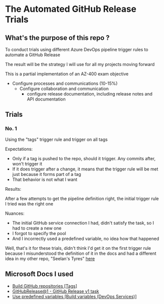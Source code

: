 # The Automated GitHub Release Trials

## What's the purpose of this repo ?

To conduct trials using different Azure DevOps pipeline trigger rules to automate a GitHub Release

The result will be the strategy I will use for all my projects moving forward

This is a partial implementation of an AZ-400 exam objective

* Configure processes and communications (10-15%)
  * Configure collaboration and communication
    * configure release documentation, including release notes and API documentation

## Trials

### No. 1

Using the "tags" trigger rule and trigger on all tags

Expectations:

* Only if a tag is pushed to the repo, should it trigger. Any commits after, won't trigger it
* If it does trigger after a change, it means that the trigger rule will be met just because it forms part of a tag
* That behavior is not what I want

Results:

After a few attempts to get the pipeline definition right, the initial trigger rule I tried was the right one

Nuances:

* The initial GitHub service connection I had, didn't satisfy the task, so I had to create a new one
* I forgot to specify the pool
* And I incorrectly used a predefined variable, no idea how that happened

Well, that's it for these trials, didn't think I'd get it on the first trigger rule because I misunderstood the definition of it in the docs and had a different idea in my other repo, "Seelan's Tyres" [here](https://github.com/ShaylenReddy42/Seelans-Tyres/commit/78dd7fea58e68b4452a54cdec0d434c4ff649524)

## Microsoft Docs I used

* [Build GitHub repositories [Tags]](https://learn.microsoft.com/en-us/azure/devops/pipelines/repos/github?view=azure-devops&tabs=yaml#tags)
* [GitHubRelease@1 - GitHub Release v1 task](https://learn.microsoft.com/en-us/azure/devops/pipelines/tasks/reference/github-release-v1?view=azure-pipelines)
* [Use predefined variables [Build variables (DevOps Services)]](https://learn.microsoft.com/en-us/azure/devops/pipelines/build/variables?view=azure-devops&tabs=yaml#build-variables-devops-services)
